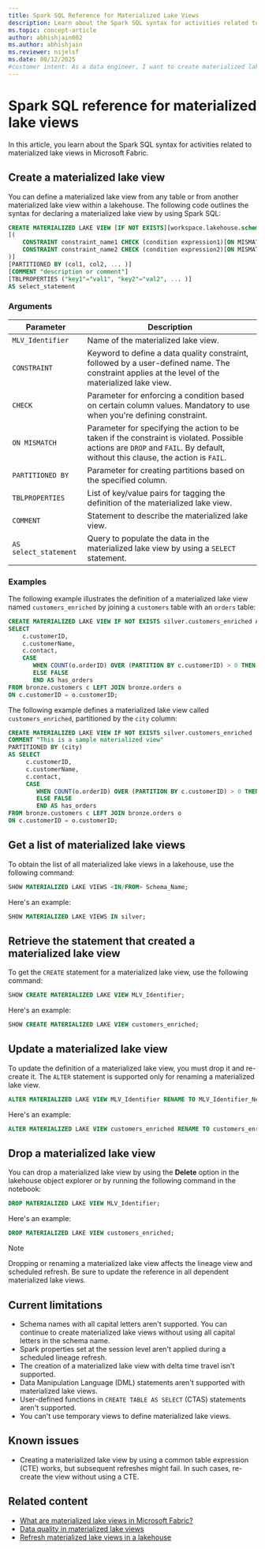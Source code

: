 ```yaml
---
title: Spark SQL Reference for Materialized Lake Views
description: Learn about the Spark SQL syntax for activities related to materialized lake views in Microsoft Fabric.
ms.topic: concept-article
author: abhishjain002 
ms.author: abhishjain
ms.reviewer: nijelsf
ms.date: 08/12/2025
#customer intent: As a data engineer, I want to create materialized lake views in a lakehouse so that I can optimize query performance and manage data quality.
---
```


# Spark SQL reference for materialized lake views

In this article, you learn about the Spark SQL syntax for activities related to materialized lake views in Microsoft Fabric.

## Create a materialized lake view

You can define a materialized lake view from any table or from another materialized lake view within a lakehouse. The following code outlines the syntax for declaring a materialized lake view by using Spark SQL:

```sql
CREATE MATERIALIZED LAKE VIEW [IF NOT EXISTS][workspace.lakehouse.schema].MLV_Identifier 
[( 
    CONSTRAINT constraint_name1 CHECK (condition expression1)[ON MISMATCH DROP | FAIL],  
    CONSTRAINT constraint_name2 CHECK (condition expression2)[ON MISMATCH DROP | FAIL] 
)] 
[PARTITIONED BY (col1, col2, ... )] 
[COMMENT "description or comment"] 
[TBLPROPERTIES ("key1"="val1", "key2"="val2", ... )] 
AS select_statement 
```

### Arguments

|Parameter|Description|  
|-|-|
| `MLV_Identifier` | Name of the materialized lake view.|
| `CONSTRAINT` | Keyword to define a data quality constraint, followed by a user-defined name. The constraint applies at the level of the materialized lake view.|
| `CHECK` | Parameter for enforcing a condition based on certain column values. Mandatory to use when you're defining constraint.|
| `ON MISMATCH` | Parameter for specifying the action to be taken if the constraint is violated. Possible actions are `DROP` and `FAIL`. By default, without this clause, the action is `FAIL`.|
| `PARTITIONED BY` | Parameter for creating partitions based on the specified column.|
| `TBLPROPERTIES` | List of key/value pairs for tagging the definition of the materialized lake view.|  
| `COMMENT` | Statement to describe the materialized lake view.|
| `AS select_statement` | Query to populate the data in the materialized lake view by using a `SELECT` statement.|

### Examples

The following example illustrates the definition of a materialized lake view named `customers_enriched` by joining a `customers` table with an `orders` table:

```sql
CREATE MATERIALIZED LAKE VIEW IF NOT EXISTS silver.customers_enriched AS 
SELECT 
    c.customerID, 
    c.customerName, 
    c.contact, 
    CASE  
       WHEN COUNT(o.orderID) OVER (PARTITION BY c.customerID) > 0 THEN TRUE  
       ELSE FALSE  
       END AS has_orders 
FROM bronze.customers c LEFT JOIN bronze.orders o 
ON c.customerID = o.customerID; 
```

The following example defines a materialized lake view called `customers_enriched`, partitioned by the `city` column:

```sql
CREATE MATERIALIZED LAKE VIEW IF NOT EXISTS silver.customers_enriched 
COMMENT "This is a sample materialized view" 
PARTITIONED BY (city)
AS SELECT 
     c.customerID, 
     c.customerName, 
     c.contact, 
     CASE  
        WHEN COUNT(o.orderID) OVER (PARTITION BY c.customerID) > 0 THEN TRUE  
        ELSE FALSE  
        END AS has_orders 
FROM bronze.customers c LEFT JOIN bronze.orders o 
ON c.customerID = o.customerID; 
```

## Get a list of materialized lake views

To obtain the list of all materialized lake views in a lakehouse, use the following command:

```sql
SHOW MATERIALIZED LAKE VIEWS <IN/FROM> Schema_Name;
```

Here's an example:

```sql
SHOW MATERIALIZED LAKE VIEWS IN silver;
```

## Retrieve the statement that created a materialized lake view

To get the `CREATE` statement for a materialized lake view, use the following command:

```sql
SHOW CREATE MATERIALIZED LAKE VIEW MLV_Identifier;
```

Here's an example:

```sql
SHOW CREATE MATERIALIZED LAKE VIEW customers_enriched;
```

## Update a materialized lake view

To update the definition of a materialized lake view, you must drop it and re-create it. The `ALTER` statement is supported only for renaming a materialized lake view.

```sql
ALTER MATERIALIZED LAKE VIEW MLV_Identifier RENAME TO MLV_Identifier_New;
```

Here's an example:

```sql
ALTER MATERIALIZED LAKE VIEW customers_enriched RENAME TO customers_enriched_new;
```

## Drop a materialized lake view

You can drop a materialized lake view by using the **Delete** option in the lakehouse object explorer or by running the following command in the notebook:

```sql
DROP MATERIALIZED LAKE VIEW MLV_Identifier;
```

Here's an example:

```sql
DROP MATERIALIZED LAKE VIEW customers_enriched;
```

> [!NOTE]
> Dropping or renaming a materialized lake view affects the lineage view and scheduled refresh. Be sure to update the reference in all dependent materialized lake views.

## Current limitations

* Schema names with all capital letters aren't supported. You can continue to create materialized lake views without using all capital letters in the schema name.
* Spark properties set at the session level aren't applied during a scheduled lineage refresh.
* The creation of a materialized lake view with delta time travel isn't supported.
* Data Manipulation Language (DML) statements aren't supported with materialized lake views.
* User-defined functions in `CREATE TABLE AS SELECT` (CTAS) statements aren't supported.
* You can't use temporary views to define materialized lake views.

## Known issues

* Creating a materialized lake view by using a common table expression (CTE) works, but subsequent refreshes might fail. In such cases, re-create the view without using a CTE.

## Related content

* [What are materialized lake views in Microsoft Fabric?](./overview-materialized-lake-view.md)
* [Data quality in materialized lake views](./data-quality.md)
* [Refresh materialized lake views in a lakehouse](./refresh-materialized-lake-view.md)
